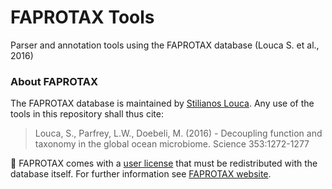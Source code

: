# FAPROTAX Tools
Parser and annotation tools using the FAPROTAX database (Louca S. et al., 2016)

### About FAPROTAX

The FAPROTAX database is maintained by [Stilianos Louca](http://www.loucalab.com). Any use of the tools in this repository shall thus cite:

> Louca, S., Parfrey, L.W., Doebeli, M. (2016) - Decoupling function and taxonomy in the global ocean microbiome. Science 353:1272-1277

:page_with_curl: FAPROTAX comes with a [user license](FAPROTAX_license.md) that must be redistributed with the database itself. For further information see [FAPROTAX website](http://www.loucalab.com/archive/FAPROTAX).
